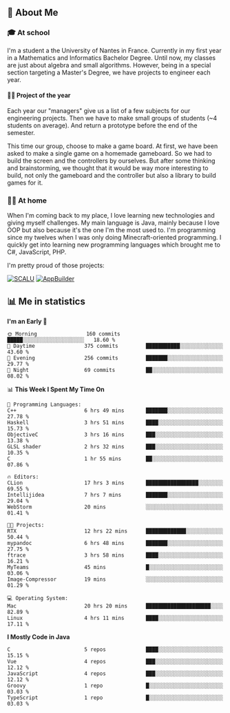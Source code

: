## 👀 About Me

### 🎓 At school

I'm a student a the University of Nantes in France. Currently in my first year in a Mathematics and Informatics Bachelor Degree. Until now, my classes are just about algebra and small algorithms. However, being in a special section targeting a Master's Degree, we have projects to engineer each year. 

#### 🔧🔬 Project of the year

Each year our "managers" give us a list of a few subjects for our engineering projects. Then we have to make small groups of students (~4 students on average). And return a prototype before the end of the semester.

This time our group, choose to make a game board. At first, we have been asked to make a single game on a homemade gameboard. So we had to build the screen and the controllers by ourselves. 
But after some thinking and brainstorming, we thought that it would be way more interesting to build, not only the gameboard and the controller but also a library to build games for it.

### 👨‍💻 At home

When I'm coming back to my place, I love learning new technologies and giving myself challenges. My main language is Java, mainly because I love OOP but also because it's the one I'm the most used to. I'm programming since my twelves when I was only doing Minecraft-oriented programming.  I quickly get into learning new programming languages which brought me to C#, JavaScript, PHP. 

I'm pretty proud of those projects:

[![SCALU](https://github-readme-stats.vercel.app/api/pin?username=renardfute&repo=SCALU)](https://github.com/renardfute/scalu)
[![AppBuilder](https://github-readme-stats.vercel.app/api/pin?username=pulsedev2&repo=AppBuilder)](https://github.com/pulsedev2/AppBuilder)

## 📊 Me in statistics
<!--START_SECTION:waka-->
**I'm an Early 🐤** 

```text
🌞 Morning                160 commits         █████░░░░░░░░░░░░░░░░░░░░   18.60 % 
🌆 Daytime                375 commits         ███████████░░░░░░░░░░░░░░   43.60 % 
🌃 Evening                256 commits         ███████░░░░░░░░░░░░░░░░░░   29.77 % 
🌙 Night                  69 commits          ██░░░░░░░░░░░░░░░░░░░░░░░   08.02 % 
```


📊 **This Week I Spent My Time On** 

```text
💬 Programming Languages: 
C++                      6 hrs 49 mins       ███████░░░░░░░░░░░░░░░░░░   27.78 % 
Haskell                  3 hrs 51 mins       ████░░░░░░░░░░░░░░░░░░░░░   15.73 % 
ObjectiveC               3 hrs 16 mins       ███░░░░░░░░░░░░░░░░░░░░░░   13.38 % 
GLSL shader              2 hrs 32 mins       ███░░░░░░░░░░░░░░░░░░░░░░   10.35 % 
C                        1 hr 55 mins        ██░░░░░░░░░░░░░░░░░░░░░░░   07.86 % 

🔥 Editors: 
CLion                    17 hrs 3 mins       █████████████████░░░░░░░░   69.55 % 
Intellijidea             7 hrs 7 mins        ███████░░░░░░░░░░░░░░░░░░   29.04 % 
WebStorm                 20 mins             ░░░░░░░░░░░░░░░░░░░░░░░░░   01.41 % 

🐱‍💻 Projects: 
RTX                      12 hrs 22 mins      █████████████░░░░░░░░░░░░   50.44 % 
mypandoc                 6 hrs 48 mins       ███████░░░░░░░░░░░░░░░░░░   27.75 % 
ftrace                   3 hrs 58 mins       ████░░░░░░░░░░░░░░░░░░░░░   16.21 % 
MyTeams                  45 mins             █░░░░░░░░░░░░░░░░░░░░░░░░   03.06 % 
Image-Compressor         19 mins             ░░░░░░░░░░░░░░░░░░░░░░░░░   01.29 % 

💻 Operating System: 
Mac                      20 hrs 20 mins      █████████████████████░░░░   82.89 % 
Linux                    4 hrs 11 mins       ████░░░░░░░░░░░░░░░░░░░░░   17.11 % 
```

**I Mostly Code in Java** 

```text
C                        5 repos             ████░░░░░░░░░░░░░░░░░░░░░   15.15 % 
Vue                      4 repos             ███░░░░░░░░░░░░░░░░░░░░░░   12.12 % 
JavaScript               4 repos             ███░░░░░░░░░░░░░░░░░░░░░░   12.12 % 
Groovy                   1 repo              █░░░░░░░░░░░░░░░░░░░░░░░░   03.03 % 
TypeScript               1 repo              █░░░░░░░░░░░░░░░░░░░░░░░░   03.03 % 
```




<!--END_SECTION:waka-->
